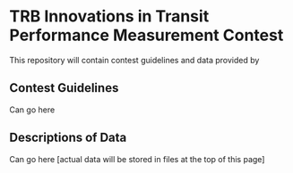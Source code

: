 # TRB Innovations in Transit Performance Measurement Contest

This repository will contain contest guidelines and data provided by 


## Contest Guidelines
Can go here


## Descriptions of Data
Can go here [actual data will be stored in files at the top of this page]
